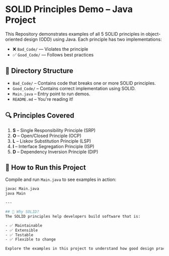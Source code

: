 # SOLID Principles Demo – Java Project

This Repository demonstrates examples of all 5 SOLID principles in object-oriented design (ODD) using Java. Each principle has two implementations:
- ❌ `Bad_Code/` — Violates the principle
- ✅ `Good_Code/` — Follows best practices

## 📁 Directory Structure

- `Bad_Code/` – Contains code that breaks one or more SOLID principles.
- `Good_Code/` – Contains correct implementation using SOLID.
- `Main.java` – Entry point to run demos.
- `README.md` – You're reading it!

## 🔍 Principles Covered

1. **S** – Single Responsibility Principle (SRP)
2. **O** – Open/Closed Principle (OCP)
3. **L** – Liskov Substitution Principle (LSP)
4. **I** – Interface Segregation Principle (ISP)
5. **D** – Dependency Inversion Principle (DIP)

## 🚀 How to Run this Project

Compile and run `Main.java` to see examples in action:

```bash
javac Main.java
java Main

---

## 🚀 Why SOLID?
The SOLID principles help developers build software that is:

- ✅ Maintainable
- ✅ Extensible
- ✅ Testable
- ✅ Flexible to change

Explore the examples in this project to understand how good design practices make a significant difference!
